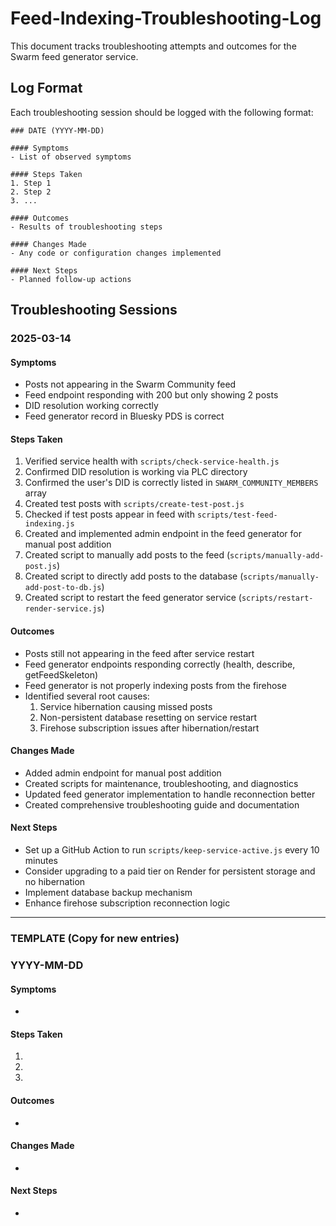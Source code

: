 # Feed-Indexing-Troubleshooting-Log

This document tracks troubleshooting attempts and outcomes for the Swarm feed generator service.

## Log Format

Each troubleshooting session should be logged with the following format:

```
### DATE (YYYY-MM-DD)

#### Symptoms
- List of observed symptoms

#### Steps Taken
1. Step 1
2. Step 2
3. ...

#### Outcomes
- Results of troubleshooting steps

#### Changes Made
- Any code or configuration changes implemented

#### Next Steps
- Planned follow-up actions
```

## Troubleshooting Sessions

### 2025-03-14

#### Symptoms
- Posts not appearing in the Swarm Community feed
- Feed endpoint responding with 200 but only showing 2 posts
- DID resolution working correctly
- Feed generator record in Bluesky PDS is correct

#### Steps Taken
1. Verified service health with `scripts/check-service-health.js`
2. Confirmed DID resolution is working via PLC directory
3. Confirmed the user's DID is correctly listed in `SWARM_COMMUNITY_MEMBERS` array
4. Created test posts with `scripts/create-test-post.js`
5. Checked if test posts appear in feed with `scripts/test-feed-indexing.js`
6. Created and implemented admin endpoint in the feed generator for manual post addition
7. Created script to manually add posts to the feed (`scripts/manually-add-post.js`)
8. Created script to directly add posts to the database (`scripts/manually-add-post-to-db.js`)
9. Created script to restart the feed generator service (`scripts/restart-render-service.js`)

#### Outcomes
- Posts still not appearing in the feed after service restart
- Feed generator endpoints responding correctly (health, describe, getFeedSkeleton)
- Feed generator is not properly indexing posts from the firehose
- Identified several root causes:
  1. Service hibernation causing missed posts
  2. Non-persistent database resetting on service restart
  3. Firehose subscription issues after hibernation/restart

#### Changes Made
- Added admin endpoint for manual post addition
- Created scripts for maintenance, troubleshooting, and diagnostics
- Updated feed generator implementation to handle reconnection better
- Created comprehensive troubleshooting guide and documentation

#### Next Steps
- Set up a GitHub Action to run `scripts/keep-service-active.js` every 10 minutes
- Consider upgrading to a paid tier on Render for persistent storage and no hibernation
- Implement database backup mechanism
- Enhance firehose subscription reconnection logic

---

### TEMPLATE (Copy for new entries)

### YYYY-MM-DD

#### Symptoms
- 

#### Steps Taken
1. 
2. 
3. 

#### Outcomes
- 

#### Changes Made
- 

#### Next Steps
- 
